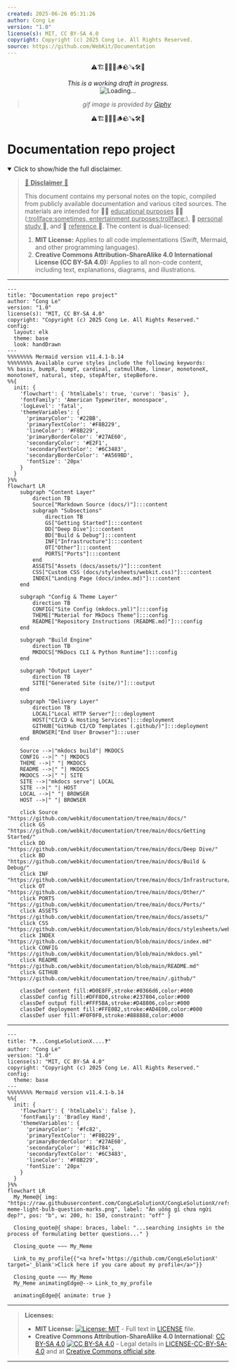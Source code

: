 ```yaml
---
created: 2025-06-26 05:31:26
author: Cong Le
version: "1.0"
license(s): MIT, CC BY-SA 4.0
copyright: Copyright (c) 2025 Cong Le. All Rights Reserved.
source: https://github.com/WebKit/Documentation
---
```


<div align="center">
  <p>⚠️🏗️🚧🦺🧱🪵🪨🪚🛠️👷</p>
  <i>This is a working draft in progress.</i>
  <br/>
  <img alt="Loading…" src="https://media0.giphy.com/media/v1.Y2lkPTc5MGI3NjExeHJ4YXdtYjJpMDl0MzEwYmU4ZzBobG0waGNiN3MzNzR0d2R2NnMwNSZlcD12MV9pbnRlcm5hbF9naWZfYnlfaWQmY3Q9Zw/26gssNOlBJKjEM3yo/giphy.gif"/>
  <br/>
  <blockquote>
	  <i>gif image is provided by <a href="https://giphy.com">Giphy</a></i>
  </blockquote>
  <p>⚠️🏗️🚧🦺🧱🪵🪨🪚🛠️👷</p>

</div>


# Documentation repo project
<details open>
<summary>Click to show/hide the full disclaimer.</summary>
   
> <ins>📢 **Disclaimer** 🚨</ins>
>
> This document contains my personal notes on the topic,
> compiled from publicly available documentation and various cited sources.
> The materials are intended for 👨‍🎓 <ins>educational purposes</ins> 👨‍🎓 (<ins>:trollface:sometimes, entertainment purposes:trollface:</ins>), 📖 <ins> personal study </ins> 📖, and 🔖 <ins> reference </ins> 🔖.
> The content is dual-licensed:
> 1. **MIT License:** Applies to all code implementations (Swift, Mermaid, and other programming languages).
> 2. **Creative Commons Attribution-ShareAlike 4.0 International License (CC BY-SA 4.0):** Applies to all non-code content, including text, explanations, diagrams, and illustrations.

</details>


---

```mermaid
---
title: "Documentation repo project"
author: "Cong Le"
version: "1.0"
license(s): "MIT, CC BY-SA 4.0"
copyright: "Copyright (c) 2025 Cong Le. All Rights Reserved."
config:
  layout: elk
  theme: base
  look: handDrawn
---
%%%%%%%% Mermaid version v11.4.1-b.14
%%%%%%%% Available curve styles include the following keywords:
%% basis, bumpX, bumpY, cardinal, catmullRom, linear, monotoneX, monotoneY, natural, step, stepAfter, stepBefore.
%%{
  init: {
    'flowchart': { 'htmlLabels': true, 'curve': 'basis' },
    'fontFamily': 'American Typewriter, monospace',
    'logLevel': 'fatal',
    'themeVariables': {
      'primaryColor': '#22BB',
      'primaryTextColor': '#F8B229',
      'lineColor': '#F8B229',
      'primaryBorderColor': '#27AE60',
      'secondaryColor': '#E2F1',
      'secondaryTextColor': '#6C3483',
      'secondaryBorderColor': '#A569BD',
      'fontSize': '20px'
    }
  }
}%%
flowchart LR
    subgraph "Content Layer"
        direction TB
        Source["Markdown Source (docs/)"]:::content
        subgraph "Subsections"
            direction TB
            GS["Getting Started"]:::content
            DD["Deep Dive"]:::content
            BD["Build & Debug"]:::content
            INF["Infrastructure"]:::content
            OT["Other"]:::content
            PORTS["Ports"]:::content
        end
        ASSETS["Assets (docs/assets/)"]:::content
        CSS["Custom CSS (docs/stylesheets/webkit.css)"]:::content
        INDEX["Landing Page (docs/index.md)"]:::content
    end

    subgraph "Config & Theme Layer"
        direction TB
        CONFIG["Site Config (mkdocs.yml)"]:::config
        THEME["Material for MkDocs Theme"]:::config
        README["Repository Instructions (README.md)"]:::config
    end

    subgraph "Build Engine"
        direction TB
        MKDOCS["MkDocs CLI & Python Runtime"]:::config
    end

    subgraph "Output Layer"
        direction TB
        SITE["Generated Site (site/)"]:::output
    end

    subgraph "Delivery Layer"
        direction TB
        LOCAL["Local HTTP Server"]:::deployment
        HOST["CI/CD & Hosting Services"]:::deployment
        GITHUB["GitHub CI/CD Templates (.github/)"]:::deployment
        BROWSER["End User Browser"]:::user
    end

    Source -->|"mkdocs build"| MKDOCS
    CONFIG -->|" "| MKDOCS
    THEME -->|" "| MKDOCS
    README -->|" "| MKDOCS
    MKDOCS -->|" "| SITE
    SITE -->|"mkdocs serve"| LOCAL
    SITE -->|" "| HOST
    LOCAL -->|" "| BROWSER
    HOST -->|" "| BROWSER

    click Source "https://github.com/webkit/documentation/tree/main/docs/"
    click GS "https://github.com/webkit/documentation/tree/main/docs/Getting Started/"
    click DD "https://github.com/webkit/documentation/tree/main/docs/Deep Dive/"
    click BD "https://github.com/webkit/documentation/tree/main/docs/Build & Debug/"
    click INF "https://github.com/webkit/documentation/tree/main/docs/Infrastructure/"
    click OT "https://github.com/webkit/documentation/tree/main/docs/Other/"
    click PORTS "https://github.com/webkit/documentation/tree/main/docs/Ports/"
    click ASSETS "https://github.com/webkit/documentation/tree/main/docs/assets/"
    click CSS "https://github.com/webkit/documentation/blob/main/docs/stylesheets/webkit.css"
    click INDEX "https://github.com/webkit/documentation/blob/main/docs/index.md"
    click CONFIG "https://github.com/webkit/documentation/blob/main/mkdocs.yml"
    click README "https://github.com/webkit/documentation/blob/main/README.md"
    click GITHUB "https://github.com/webkit/documentation/tree/main/.github/"

    classDef content fill:#D0E8FF,stroke:#0366d6,color:#000
    classDef config fill:#DFF8D0,stroke:#237804,color:#000
    classDef output fill:#FFF5BA,stroke:#D48806,color:#000
    classDef deployment fill:#FFE0B2,stroke:#AD4E00,color:#000
    classDef user fill:#F0F0F0,stroke:#888888,color:#000

```

----

```mermaid
---
title: "❓...CongLeSolutionX....❓"
author: "Cong Le"
version: "1.0"
license(s): "MIT, CC BY-SA 4.0"
copyright: "Copyright (c) 2025 Cong Le. All Rights Reserved."
config:
  theme: base
---
%%%%%%%% Mermaid version v11.4.1-b.14
%%{
  init: {
    'flowchart': { 'htmlLabels': false },
    'fontFamily': 'Bradley Hand',
    'themeVariables': {
      'primaryColor': '#fc82',
      'primaryTextColor': '#F8B229',
      'primaryBorderColor': '#27AE60',
      'secondaryColor': '#81c784',
      'secondaryTextColor': '#6C3483',
      'lineColor': '#F8B229',
      'fontSize': '20px'
    }
  }
}%%
flowchart LR
  My_Meme@{ img: "https://raw.githubusercontent.com/CongLeSolutionX/CongLeSolutionX/refs/heads/main/assets/images/My-meme-light-bulb-question-marks.png", label: "Ăn uống gì chưa ngừi đẹp?", pos: "b", w: 200, h: 150, constraint: "off" }

  Closing_quote@{ shape: braces, label: "...searching insights in the process of formulating better questions..." }

  Closing_quote ~~~ My_Meme
    
  Link_to_my_profile{{"<a href='https://github.com/CongLeSolutionX' target='_blank'>Click here if you care about my profile</a>"}}

  Closing_quote ~~~ My_Meme
  My_Meme animatingEdge@--> Link_to_my_profile
  
  animatingEdge@{ animate: true }

```

---
>**Licenses:**
>
>- **MIT License:**  [![License: MIT](https://img.shields.io/badge/License-MIT-yellow.svg)](LICENSE) - Full text in [LICENSE](LICENSE) file.
>- **Creative Commons Attribution-ShareAlike 4.0 International**: [CC BY-SA 4.0](https://creativecommons.org/licenses/by-sa/4.0/) [![CC BY-SA 4.0](https://licensebuttons.net/l/by-sa/4.0/88x31.png)](https://creativecommons.org/licenses/by-sa/4.0/) - Legal details in [LICENSE-CC-BY-SA-4.0](THE_PAST/LICENSE-CC-BY-SA-4.0) and at [Creative Commons official site](https://creativecommons.org/licenses/by-sa/4.0/).
>
---